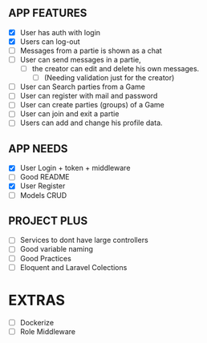 ## APP FEATURES
- [x] User has auth with login
- [x] Users can log-out
- [ ] Messages from a partie is shown as a chat
- [ ] User can send messages in a partie, 
  - [ ] the creator can edit and delete his own messages.
    - [ ] (Needing validation just for the creator)
- [ ] User can Search parties from a Game
- [ ] User can register with mail and password
- [ ] User can create parties (groups) of a Game
- [ ] User can join and exit a partie
- [ ] Users can add and change his profile data.

## APP NEEDS
- [x] User Login + token + middleware
- [ ] Good README
- [x] User Register
- [ ] Models CRUD

## PROJECT PLUS
- [ ] Services to dont have large controllers
- [ ] Good variable naming
- [ ] Good Practices
- [ ] Eloquent and Laravel Colections

# EXTRAS
- [ ] Dockerize
- [ ] Role Middleware
